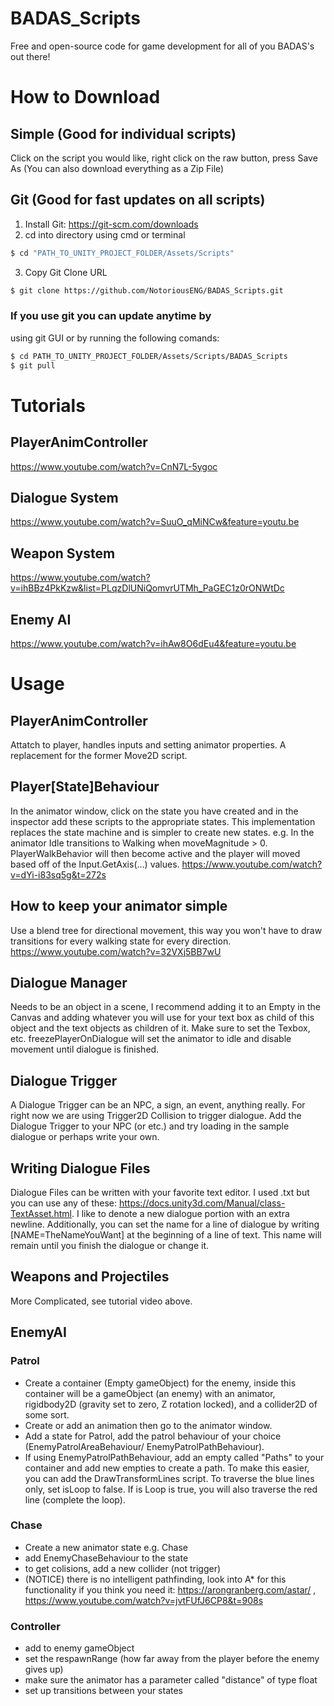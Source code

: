 # BADAS_Scripts
Free and open-source code for game development for all of you BADAS's out there!

# How to Download

## Simple (Good for individual scripts)
Click on the script you would like, right click on the raw button, press Save As
(You can also download everything as a Zip File)

## Git (Good for fast updates on all scripts)
1) Install Git: https://git-scm.com/downloads
2) cd into directory using cmd or terminal
```sh
$ cd "PATH_TO_UNITY_PROJECT_FOLDER/Assets/Scripts"
```

3) Copy Git Clone URL
```sh
$ git clone https://github.com/NotoriousENG/BADAS_Scripts.git
```

### If you use git you can update anytime by
using git GUI or by running the following comands:
```sh
$ cd PATH_TO_UNITY_PROJECT_FOLDER/Assets/Scripts/BADAS_Scripts
$ git pull
```

# Tutorials
## PlayerAnimController
https://www.youtube.com/watch?v=CnN7L-5ygoc
## Dialogue System
https://www.youtube.com/watch?v=SuuO_qMiNCw&feature=youtu.be
## Weapon System
https://www.youtube.com/watch?v=ihBBz4PkKzw&list=PLqzDlUNiQomvrUTMh_PaGEC1z0rONWtDc
## Enemy AI
https://www.youtube.com/watch?v=ihAw8O6dEu4&feature=youtu.be

# Usage
## PlayerAnimController
Attatch to player, handles inputs and setting animator properties. A replacement for the former Move2D script.
## Player[State]Behaviour
In the animator window, click on the state you have created and in the inspector add these scripts to the appropriate states. This implementation replaces the state machine and is simpler to create new states. e.g. In the animator Idle transitions to Walking when moveMagnitude > 0. PlayerWalkBehavior will then become active and the player will moved based off of the Input.GetAxis(...) values. https://www.youtube.com/watch?v=dYi-i83sq5g&t=272s 
## How to keep your animator simple
Use a blend tree for directional movement, this way you won't have to draw transitions for every walking state for every direction. https://www.youtube.com/watch?v=32VXj5BB7wU 
## Dialogue Manager
Needs to be an object in a scene, I recommend adding it to an Empty in the Canvas and adding whatever you will use for your text box as child of this object and the text objects as children of it. Make sure to set the Texbox, etc. freezePlayerOnDialogue will set the animator to idle and disable movement until dialogue is finished.
## Dialogue Trigger
A Dialogue Trigger can be an NPC, a sign, an event, anything really. For right now we are using Trigger2D Collision to trigger dialogue. Add the Dialogue Trigger to your NPC (or etc.) and try loading in the sample dialogue or perhaps write your own.
## Writing Dialogue Files
Dialogue Files can be written with your favorite text editor. I used .txt but you can use any of these: https://docs.unity3d.com/Manual/class-TextAsset.html. I like to denote a new dialogue portion with an extra newline. Additionally, you can set the name for a line of dialogue by writing [NAME=TheNameYouWant] at the beginning of a line of text. This name will remain until you finish the dialogue or change it.
## Weapons and Projectiles
More Complicated, see tutorial video above.
## EnemyAI 
### Patrol
* Create a container (Empty gameObject) for the enemy, inside this container will be a gameObject (an enemy) with an animator, rigidbody2D (gravity set to zero, Z rotation locked), and a collider2D of some sort. 
* Create or add an animation then go to the animator window. 
* Add a state for Patrol, add the patrol behaviour of your choice (EnemyPatrolAreaBehaviour/ EnemyPatrolPathBehaviour).
* If using EnemyPatrolPathBehaviour, add an empty called "Paths" to your container and add new empties to create a path. To make this easier, you can add the DrawTransformLines script. To traverse the blue lines only, set isLoop to false. If is Loop is true, you will also traverse the red line (complete the loop).
### Chase
* Create a new animator state e.g. Chase
* add EnemyChaseBehaviour to the state
* to get colisions, add a new collider (not trigger)
* (NOTICE) there is no intelligent pathfinding, look into A* for this functionality if you think you need it: https://arongranberg.com/astar/ , https://www.youtube.com/watch?v=jvtFUfJ6CP8&t=908s
### Controller
* add to enemy gameObject
* set the respawnRange (how far away from the player before the enemy gives up)
* make sure the animator has a parameter called "distance" of type float
* set up transitions between your states
